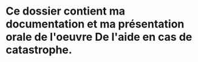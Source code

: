 # Ce dossier contient ma documentation et ma présentation orale de l'oeuvre De l'aide en cas de catastrophe.
